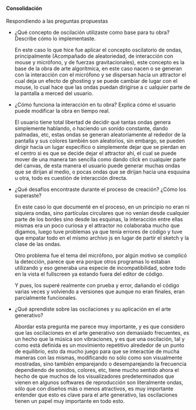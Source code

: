 #### Consolidación

Respondiendo a las preguntas propuestas
 
- ¿Qué concepto de oscilación utilizaste como base para tu obra? Describe cómo lo implementaste.

  En este caso lo que hice fue aplicar el concepto oscilatorio de ondas, principalmente (Acompañado de aleatoriedad, de interacción con mouse y micrófono, y de fuerzas gravitacionales), este concepto es la base de la obra
  de arte algorítmica, en este caso nacen o se generan con la interacción con el micrófono y se dispersan hacia un attractor el cual deja un efecto de ghosting y se puede cambiar de lugar con el mouse, lo cual hace que
  las ondas puedan dirigirse a c ualquier parte de la pantalla a merced del usuario.

- ¿Cómo funciona la interacción en tu obra? Explica cómo el usuario puede modificar la obra en tiempo real.

  El usuario tiene total libertad de decidir qué tantas ondas genera simplemente hablando, o haciendo un sonido constante, dando palmadas, etc, estas ondas se generan aleatoriamente al rededor de la pantalla y sus colores
  también son aleatorios, sin embargo, se pueden dirigir hacia un lugar específico o simplemente dejar que se pierdan en el centro si es que se decide dejar el attractor ahí, el cual se puede mover de una manera tan sencilla
  como dando click en cualquier parte del canvas, de esta manera el usuario puede generar muchas ondas que se dirijan al medio, o pocas ondas que se dirijan hacia una esquuina u otra, todo es cuestión de interacción directa.

- ¿Qué desafíos encontraste durante el proceso de creación? ¿Cómo los superaste?

  En este caso lo que documenté en el proceso, en un principio no eran ni siquiera ondas, sino partículas circulares que no venían desde cualquier parte de los bordes sino desde las esquinas, la interacción entre ellas
  mismas era un poco curiosa y el attractor no colaboraba mucho que digamos, luego tuve problemas ya que tenía errores de código y tuve que empatar todo en el mismo archivo js en lugar de partir el sketch y la clase de las ondas.

  Otro problema fue el tema del micrófono, por algún motivo se complicó la detección, parece que era porque otros programas lo estaban utilizando y eso generaba una especie de incompatibilidad, sobre todo en la vista el fullscreen
  ya estando fuera del editor de código.

  Y pues, los superé realmente con prueba y error, dañando el código varias veces y volviendo a versiones que aunque no eran finales, eran parcialmente funcionales.

- ¿Qué aprendiste sobre las oscilaciones y su aplicación en el arte generativo?

  Abordar esta pregunta me parece muy importante, y es que considero que las oscilaciones en el arte generativo son demasiado frecuentes, es un hecho que la música son vibraciones, y es que una oscilación, tal y como está definida
  es un movimiento repetitivo alrededor de un punto de equilibrio, esto da mucho juego para que se interactúe de mucha maneras con las mismas, modificando no sólo como son visualmente mostradas, sino también emparejando o
  desemparejando la frecuencia dependiendo de sonidos, colores, etc, tiene mucho sentido ahora el hecho de que muchos de los visualizadores predeterminados que vienen en algunos softwares de reproducción son literalmente ondas,
  sólo que con diseños más o menos atractivos, es muy importante entender que esto es clave para el arte generativo, las oscilaciones tienen un papel muy importante en todo esto.
